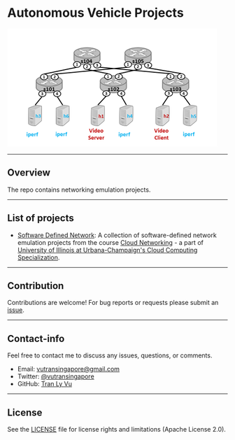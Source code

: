 # **Autonomous Vehicle Projects**

<img src="img/network.png" width="480" alt="Combined Image" />

---
Overview
---
The repo contains networking emulation projects.

---
List of projects
---

* [Software Defined Network](https://github.com/tranlyvu/networking-projects/tree/master/Software%20Defined%20Network): A collection of software-defined network emulation projects from the course [Cloud Networking](https://www.coursera.org/learn/cloud-networking) - a part of [University of Illinois at Urbana-Champaign's Cloud Computing Specialization](https://www.coursera.org/specializations/cloud-computing).

---
Contribution
---

Contributions are welcome! For bug reports or requests please submit an [issue](https://github.com/tranlyvu/networking-projects/issues).

---
Contact-info
---

Feel free to contact me to discuss any issues, questions, or comments.
*  Email: vutransingapore@gmail.com
*  Twitter: [@vutransingapore](https://twitter.com/vutransingapore)
*  GitHub: [Tran Ly Vu](https://github.com/tranlyvu)

---
License
---
See the [LICENSE](https://github.com/tranlyvu/autonomous-vehicle-projects/blob/master/LICENSE) file for license rights and limitations (Apache License 2.0).